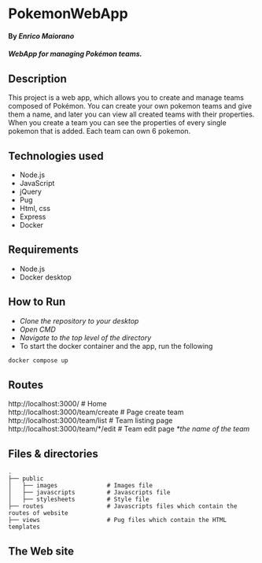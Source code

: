 # PokemonWebApp

#### By _**Enrico Maiorano**_

#### _WebApp for managing Pokémon teams._

## Description

This project is a web app, which allows you to create and manage teams composed of Pokémon. You can create your own pokemon teams and give them a name, and later you can view all created teams with their properties.
When you create a team you can see the properties of every single pokemon that is added. Each team can own 6 pokemon.

## Technologies used

* Node.js
* JavaScript
* jQuery
* Pug
* Html, css
* Express
* Docker

## Requirements

* Node.js
* Docker desktop

## How to Run

* _Clone the repository to your desktop_
*  _Open CMD_ 
*  _Navigate to the top level of the directory_
*  To start the docker container and the app, run the following

```bash
docker compose up
```

## Routes

  http://localhost:3000/                      # Home </br>
  http://localhost:3000/team/create           # Page create team </br>
  http://localhost:3000/team/list             # Team listing page </br>
  http://localhost:3000/team/*/edit           # Team edit page  _*the name of the team_ </br>

## Files & directories
    
    .
    ├── public                   
    │   ├── images              # Images file     
    │   ├── javascripts         # Javascripts file
    │   ├── stylesheets         # Style file
    ├── routes                  # Javascripts files which contain the routes of website
    ├── views                   # Pug files which contain the HTML templates  
    


## The Web site
